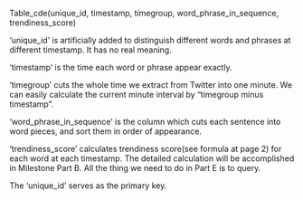 Table_cde(unique_id, timestamp, timegroup, word_phrase_in_sequence, trendiness_score)

‘unique_id’ is artificially added to distinguish different words and phrases at different timestamp. It has no real meaning. 

‘timestamp’ is the time each word or phrase appear exactly.

‘timegroup’ cuts the whole time we extract from Twitter into one minute. We can easily calculate the current minute interval by “timegroup minus timestamp”.

‘word_phrase_in_sequence’ is the column which cuts each sentence into word pieces, and sort them in order of appearance. 

‘trendiness_score’ calculates trendiness score(see formula at page 2) for each word at each timestamp. The detailed calculation will be accomplished in Milestone Part B. All the thing we need to do in Part E is to query.

The ‘unique_id’ serves as the primary key.
